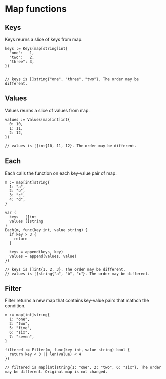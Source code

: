 # Map functions

## Keys
Keys reurns a slice of keys from map.

```
keys := Keys(map[string]int{
  "one":   1,
  "two":   2,
  "three": 3,
})


// keys is []string{"one", "three", "two"}. The order may be different.
```

## Values
Values reurns a slice of values from map.

```
values := Values(map[int]int{
  0: 10,
  1: 11,
  2: 12,
})

// values is []int{10, 11, 12}. The order may be different.
```

## Each
Each calls the function on each key-value pair of map.

```
m := map[int]string{
  1: "a",
  2: "b",
  3: "c",
  4: "d",
}

var (
  keys   []int
  values []string
)
Each(m, func(key int, value string) {
  if key > 3 {
    return
  }

  keys = append(keys, key)
  values = append(values, value)
})

// keys is []int{1, 2, 3}. The order may be different.
// values is []string{"a", "b", "c"}. The order may be different.
```

## Filter
Filter returns a new map that contains key-value pairs that mathch the condition.

```
m := map[int]string{
  1: "one",
  2: "two",
  5: "five",
  6: "six",
  7: "seven",
}

filtered := Filter(m, func(key int, value string) bool {
  return key < 3 || len(value) < 4
})

// filtered is map[int]string{1: "one", 2: "two", 6: "six"}. The order may be different. Original map is not changed.
```